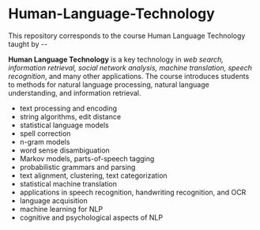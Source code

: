 # Human-Language-Technology
This repository corresponds to the course Human Language Technology taught by --


**Human Language Technology** is a key technology in *web search, information retrieval, social network analysis, machine translation, speech recognition*, and many other applications. The course introduces students to methods for natural language processing, natural language understanding, and information retrieval. 
- text processing and encoding
- string algorithms, edit distance
- statistical language models
- spell correction
- n-gram models
- word sense disambiguation
- Markov models, parts-of-speech tagging
- probabilistic grammars and parsing
- text alignment, clustering, text categorization
- statistical machine translation
- applications in speech recognition, handwriting recognition, and OCR
- language acquisition
- machine learning for NLP
- cognitive and psychological aspects of NLP
